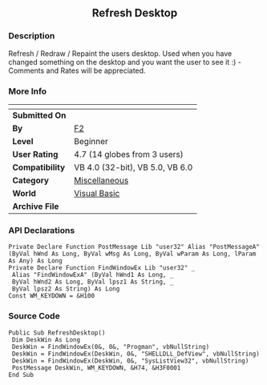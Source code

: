 ﻿<div align="center">

## Refresh Desktop


</div>

### Description

Refresh / Redraw / Repaint the users desktop. Used when you have changed something on the desktop and you want the user to see it :) - Comments and Rates will be appreciated.
 
### More Info
 


<span>             |<span>
---                |---
**Submitted On**   |
**By**             |[F2](https://github.com/Planet-Source-Code/PSCIndex/blob/master/ByAuthor/f2.md)
**Level**          |Beginner
**User Rating**    |4.7 (14 globes from 3 users)
**Compatibility**  |VB 4\.0 \(32\-bit\), VB 5\.0, VB 6\.0
**Category**       |[Miscellaneous](https://github.com/Planet-Source-Code/PSCIndex/blob/master/ByCategory/miscellaneous__1-1.md)
**World**          |[Visual Basic](https://github.com/Planet-Source-Code/PSCIndex/blob/master/ByWorld/visual-basic.md)
**Archive File**   |[](https://github.com/Planet-Source-Code/f2-refresh-desktop__1-34145/archive/master.zip)

### API Declarations

```
Private Declare Function PostMessage Lib "user32" Alias "PostMessageA" (ByVal hWnd As Long, ByVal wMsg As Long, ByVal wParam As Long, lParam As Any) As Long
Private Declare Function FindWindowEx Lib "user32" _
 Alias "FindWindowExA" (ByVal hWnd1 As Long, _
 ByVal hWnd2 As Long, ByVal lpsz1 As String, _
 ByVal lpsz2 As String) As Long
Const WM_KEYDOWN = &H100
```


### Source Code

```
Public Sub RefreshDesktop()
 Dim DeskWin As Long
 DeskWin = FindWindowEx(0&, 0&, "Progman", vbNullString)
 DeskWin = FindWindowEx(DeskWin, 0&, "SHELLDLL_DefView", vbNullString)
 DeskWin = FindWindowEx(DeskWin, 0&, "SysListView32", vbNullString)
 PostMessage DeskWin, WM_KEYDOWN, &H74, &H3F0001
End Sub
```

